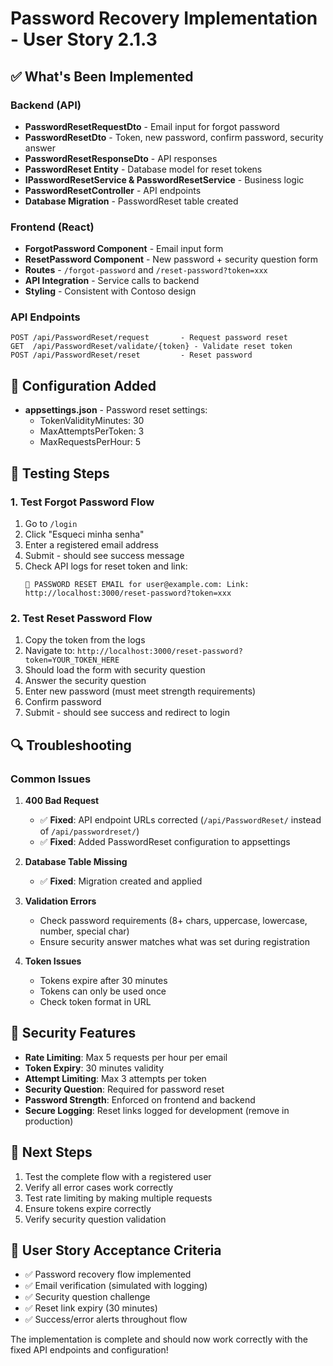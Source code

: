 # Password Recovery Implementation - User Story 2.1.3

## ✅ What's Been Implemented

### Backend (API)
- **PasswordResetRequestDto** - Email input for forgot password
- **PasswordResetDto** - Token, new password, confirm password, security answer
- **PasswordResetResponseDto** - API responses
- **PasswordReset Entity** - Database model for reset tokens
- **IPasswordResetService & PasswordResetService** - Business logic
- **PasswordResetController** - API endpoints
- **Database Migration** - PasswordReset table created

### Frontend (React)
- **ForgotPassword Component** - Email input form
- **ResetPassword Component** - New password + security question form
- **Routes** - `/forgot-password` and `/reset-password?token=xxx`
- **API Integration** - Service calls to backend
- **Styling** - Consistent with Contoso design

### API Endpoints
```
POST /api/PasswordReset/request       - Request password reset
GET  /api/PasswordReset/validate/{token} - Validate reset token
POST /api/PasswordReset/reset         - Reset password
```

## 🔧 Configuration Added
- **appsettings.json** - Password reset settings:
  - TokenValidityMinutes: 30
  - MaxAttemptsPerToken: 3
  - MaxRequestsPerHour: 5

## 🧪 Testing Steps

### 1. Test Forgot Password Flow
1. Go to `/login` 
2. Click "Esqueci minha senha"
3. Enter a registered email address
4. Submit - should see success message
5. Check API logs for reset token and link:
   ```
   🔐 PASSWORD RESET EMAIL for user@example.com: Link: http://localhost:3000/reset-password?token=xxx
   ```

### 2. Test Reset Password Flow
1. Copy the token from the logs
2. Navigate to: `http://localhost:3000/reset-password?token=YOUR_TOKEN_HERE`
3. Should load the form with security question
4. Answer the security question
5. Enter new password (must meet strength requirements)
6. Confirm password
7. Submit - should see success and redirect to login

## 🔍 Troubleshooting

### Common Issues

1. **400 Bad Request**
   - ✅ **Fixed**: API endpoint URLs corrected (`/api/PasswordReset/` instead of `/api/passwordreset/`)
   - ✅ **Fixed**: Added PasswordReset configuration to appsettings

2. **Database Table Missing**
   - ✅ **Fixed**: Migration created and applied

3. **Validation Errors**
   - Check password requirements (8+ chars, uppercase, lowercase, number, special char)
   - Ensure security answer matches what was set during registration

4. **Token Issues**
   - Tokens expire after 30 minutes
   - Tokens can only be used once
   - Check token format in URL

## 🔐 Security Features

- **Rate Limiting**: Max 5 requests per hour per email
- **Token Expiry**: 30 minutes validity
- **Attempt Limiting**: Max 3 attempts per token
- **Security Question**: Required for password reset
- **Password Strength**: Enforced on frontend and backend
- **Secure Logging**: Reset links logged for development (remove in production)

## 📝 Next Steps

1. Test the complete flow with a registered user
2. Verify all error cases work correctly
3. Test rate limiting by making multiple requests
4. Ensure tokens expire correctly
5. Verify security question validation

## 🎯 User Story Acceptance Criteria

- ✅ Password recovery flow implemented
- ✅ Email verification (simulated with logging)
- ✅ Security question challenge
- ✅ Reset link expiry (30 minutes)
- ✅ Success/error alerts throughout flow

The implementation is complete and should now work correctly with the fixed API endpoints and configuration!
